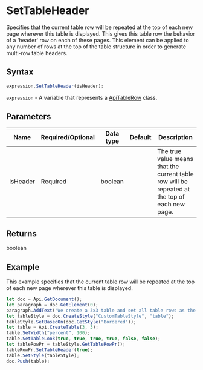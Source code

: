 # SetTableHeader

Specifies that the current table row will be repeated at the top of each new page 
wherever this table is displayed. This gives this table row the behavior of a 'header' row on 
each of these pages. This element can be applied to any number of rows at the top of the 
table structure in order to generate multi-row table headers.

## Syntax

```javascript
expression.SetTableHeader(isHeader);
```

`expression` - A variable that represents a [ApiTableRow](../ApiTableRow.md) class.

## Parameters

| **Name** | **Required/Optional** | **Data type** | **Default** | **Description** |
| ------------- | ------------- | ------------- | ------------- | ------------- |
| isHeader | Required | boolean |  | The true value means that the current table row will be repeated at the top of each new page. |

## Returns

boolean

## Example

This example specifies that the current table row will be repeated at the top of each new page wherever this table is displayed.

```javascript editor-docx
let doc = Api.GetDocument();
let paragraph = doc.GetElement(0);
paragraph.AddText("We create a 3x3 table and set all table rows as the table headers:");
let tableStyle = doc.CreateStyle("CustomTableStyle", "table");
tableStyle.SetBasedOn(doc.GetStyle("Bordered"));
let table = Api.CreateTable(3, 3);
table.SetWidth("percent", 100);
table.SetTableLook(true, true, true, true, false, false);
let tableRowPr = tableStyle.GetTableRowPr();
tableRowPr.SetTableHeader(true);
table.SetStyle(tableStyle);
doc.Push(table);
```
